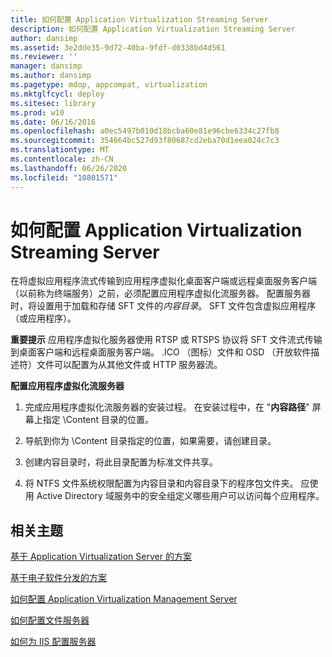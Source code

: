 ```yaml
---
title: 如何配置 Application Virtualization Streaming Server
description: 如何配置 Application Virtualization Streaming Server
author: dansimp
ms.assetid: 3e2dde35-9d72-40ba-9fdf-d0338bd4d561
ms.reviewer: ''
manager: dansimp
ms.author: dansimp
ms.pagetype: mdop, appcompat, virtualization
ms.mktglfcycl: deploy
ms.sitesec: library
ms.prod: w10
ms.date: 06/16/2016
ms.openlocfilehash: a0ec5497b010d18bcba60e81e96cbe6334c27fb8
ms.sourcegitcommit: 354664bc527d93f80687cd2eba70d1eea024c7c3
ms.translationtype: MT
ms.contentlocale: zh-CN
ms.lasthandoff: 06/26/2020
ms.locfileid: "10801571"
---
```

# 如何配置 Application Virtualization Streaming Server


在将虚拟应用程序流式传输到应用程序虚拟化桌面客户端或远程桌面服务客户端（以前称为终端服务）之前，必须配置应用程序虚拟化流服务器。 配置服务器时，将设置用于加载和存储 SFT 文件的*内容目录*。 SFT 文件包含虚拟应用程序（或应用程序）。

**重要提示** 应用程序虚拟化服务器使用 RTSP 或 RTSPS 协议将 SFT 文件流式传输到桌面客户端和远程桌面服务客户端。 .ICO （图标）文件和 OSD （开放软件描述符）文件可以配置为从其他文件或 HTTP 服务器流。

 

**配置应用程序虚拟化流服务器**

1.  完成应用程序虚拟化流服务器的安装过程。 在安装过程中，在 "**内容路径**" 屏幕上指定 \\Content 目录的位置。

2.  导航到你为 \\Content 目录指定的位置，如果需要，请创建目录。

3.  创建内容目录时，将此目录配置为标准文件共享。

4.  将 NTFS 文件系统权限配置为内容目录和内容目录下的程序包文件夹。 应使用 Active Directory 域服务中的安全组定义哪些用户可以访问每个应用程序。

## 相关主题


[基于 Application Virtualization Server 的方案](application-virtualization-server-based-scenario.md)

[基于电子软件分发的方案](electronic-software-distribution-based-scenario.md)

[如何配置 Application Virtualization Management Server](how-to-configure-the-application-virtualization-management-servers.md)

[如何配置文件服务器](how-to-configure-the-file-server.md)

[如何为 IIS 配置服务器](how-to-configure-the-server-for-iis.md)

 

 





